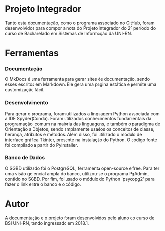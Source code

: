 # Projeto Integrador
Tanto esta documentação, como o programa associado no GitHub, foram desenvolvidos para compor a nota do Projeto Integrador
do 2º período do curso de Bacharelado em Sistemas de Informação da UNI-RN.

# Ferramentas
### Documentação
O MkDocs é uma ferramenta para gerar sites de documentação, sendo esses escritos em Markdown. Ele gera uma página estática
e permite uma customização fácil.

### Desenvolvimento
Para gerar o programa, foram utilizados a linguagem Python associada com a IDE Spyder(Conda). Foram utilizados conhecimentos
fundamentais da programação, comum na maioria das linguagens, e também o paradigma de Orientação a Objetos, sendo amplamente
usados os conceitos de classe, herança, atributos e métodos. Além disso, foi utilizado o módulo de interface gráfica Tkinter,
presente na instalação do Python. O código fonte foi compilado a partir do Pyinstaller.

### Banco de Dados
O SGBD utilizado foi o PostgreSQL, ferramenta open-source e free. Para ter uma visão gerencial ampla do banco, utilizou-se 
o programa PgAdmin, contido no SGBD. Por fim, foi usado o módulo do Python 'psycopg2' para fazer o link entre o banco e o
código.

# Autor
A documentação e o projeto foram desenvolvidos pelo aluno  do curso de BSI UNI-RN, tendo ingressado em 2018.1.
